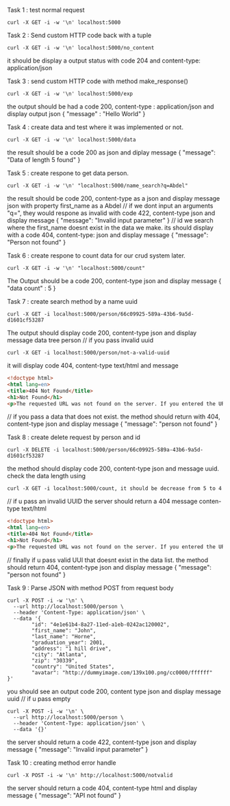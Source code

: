 Task 1 : test normal request 
```shell
curl -X GET -i -w '\n' localhost:5000
```
Task 2 : Send custom HTTP code back with a tuple
```shell
curl -X GET -i -w '\n' localhost:5000/no_content
```
it should be display a output status with code 204 and content-type: application/json

Task 3 : send custom HTTP code with method make_response()
```shell
curl -X GET -i -w '\n' localhost:5000/exp
```
the output should be had a code 200, content-type : application/json and display output json { "message" : "Hello World" }

Task 4 : create data and test where it was implemented or not.
```shell
curl -X GET -i -w '\n' localhost:5000/data
```
the result should be a code 200 as json and diplay message { "message": "Data of length 5 found" }

Task 5 : create respone to get data person.
```shell
curl -X GET -i -w '\n' "localhost:5000/name_search?q=Abdel"
```
the result should be code 200, content-type as a json and display message json with property first_name as a Abdel
//
if we dont input an arguments "q=", they would respone as invalid with code 422, content-type json and display message { "message": "Invalid input parameter" }
//
id we search where the first_name doesnt exist in the data we make. its should display with a code 404, content-type: json and display message { "message": "Person not found" }

Task 6 : create respone to count data for our crud system later.
```shell
curl -X GET -i -w '\n' "localhost:5000/count"
```
The Output should be a code 200, content-type json and display message { "data count" : 5 }

Task 7 : create search method by a name uuid
```shell
curl -X GET -i localhost:5000/person/66c09925-589a-43b6-9a5d-d1601cf53287
```
The output should display code 200, content-type json and display message data tree person
//
if you pass invalid uuid 
```shell
curl -X GET -i localhost:5000/person/not-a-valid-uuid
```
it will display code 404, content-type text/html and message 
```html
<!doctype html>
<html lang=en>
<title>404 Not Found</title>
<h1>Not Found</h1>
<p>The requested URL was not found on the server. If you entered the URL manually, please check your spelling and try again.</p>
```
//
if you pass a data that does not exist. the method should return with 404, content-type json and display message
{ "message": "person not found" }

Task 8 : create delete request by person and id
```shell
curl -X DELETE -i localhost:5000/person/66c09925-589a-43b6-9a5d-d1601cf53287
```
the method should display code 200, content-type json and message uuid. check the data length using 
```shell
curl -X GET -i localhost:5000/count, it should be decrease from 5 to 4
```
//
if u pass an invalid UUID the server should return a 404 message conten-type text/html
```html
<!doctype html>
<html lang=en>
<title>404 Not Found</title>
<h1>Not Found</h1>
<p>The requested URL was not found on the server. If you entered the URL manually please check your spelling and try again.</p>
```
//
finally if u pass valid UUI that doesnt exist in the data list. the method should return 404, content-type json and display message { "message": "person not found" }

Task 9 : Parse JSON with method POST from request body
```shell
curl -X POST -i -w '\n' \
  --url http://localhost:5000/person \
  --header 'Content-Type: application/json' \
  --data '{
        "id": "4e1e61b4-8a27-11ed-a1eb-0242ac120002",
        "first_name": "John",
        "last_name": "Horne",
        "graduation_year": 2001,
        "address": "1 hill drive",
        "city": "Atlanta",
        "zip": "30339",
        "country": "United States",
        "avatar": "http://dummyimage.com/139x100.png/cc0000/ffffff"
}'
```
you should see an output code 200, content type json and display message uuid
//
if u pass empty 
```shell
curl -X POST -i -w '\n' \
  --url http://localhost:5000/person \
  --header 'Content-Type: application/json' \
  --data '{}'
```
the server should return a code 422, content-type json and display message { "message": "Invalid input parameter" }

Task 10 : creating method error handle
```shell
curl -X POST -i -w '\n' http://localhost:5000/notvalid
```
the server should return a code 404, content-type html and display message { "message": "API not found" }

